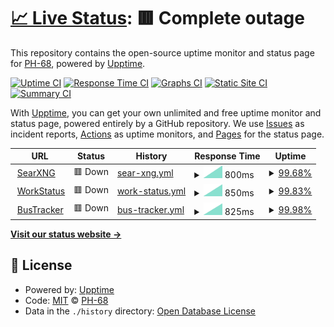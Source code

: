 # [📈 Live Status](https://status.poyi.tk): <!--live status--> **🟥 Complete outage**

This repository contains the open-source uptime monitor and status page for [PH-68](https://status.poyi.tk), powered by [Upptime](https://github.com/upptime/upptime).

[![Uptime CI](https://github.com/PH-68/upptime/workflows/Uptime%20CI/badge.svg)](https://github.com/PH-68/upptime/actions?query=workflow%3A%22Uptime+CI%22)
[![Response Time CI](https://github.com/PH-68/upptime/workflows/Response%20Time%20CI/badge.svg)](https://github.com/PH-68/upptime/actions?query=workflow%3A%22Response+Time+CI%22)
[![Graphs CI](https://github.com/PH-68/upptime/workflows/Graphs%20CI/badge.svg)](https://github.com/PH-68/upptime/actions?query=workflow%3A%22Graphs+CI%22)
[![Static Site CI](https://github.com/PH-68/upptime/workflows/Static%20Site%20CI/badge.svg)](https://github.com/PH-68/upptime/actions?query=workflow%3A%22Static+Site+CI%22)
[![Summary CI](https://github.com/PH-68/upptime/workflows/Summary%20CI/badge.svg)](https://github.com/PH-68/upptime/actions?query=workflow%3A%22Summary+CI%22)

With [Upptime](https://upptime.js.org), you can get your own unlimited and free uptime monitor and status page, powered entirely by a GitHub repository. We use [Issues](https://github.com/PH-68/upptime/issues) as incident reports, [Actions](https://github.com/PH-68/upptime/actions) as uptime monitors, and [Pages](https://status.poyi.tk) for the status page.

<!--start: status pages-->
<!-- This summary is generated by Upptime (https://github.com/upptime/upptime) -->
<!-- Do not edit this manually, your changes will be overwritten -->
<!-- prettier-ignore -->
| URL | Status | History | Response Time | Uptime |
| --- | ------ | ------- | ------------- | ------ |
| <img alt="" src="https://icons.duckduckgo.com/ip3/searxng.poyi.tk.ico" height="13"> [SearXNG](https://searxng.poyi.tk) | 🟥 Down | [sear-xng.yml](https://github.com/PH-68/upptime/commits/HEAD/history/sear-xng.yml) | <details><summary><img alt="Response time graph" src="./graphs/sear-xng/response-time-week.png" height="20"> 800ms</summary><br><a href="https://status.poyi.tk/history/sear-xng"><img alt="Response time 800" src="https://img.shields.io/endpoint?url=https%3A%2F%2Fraw.githubusercontent.com%2FPH-68%2Fupptime%2FHEAD%2Fapi%2Fsear-xng%2Fresponse-time.json"></a><br><a href="https://status.poyi.tk/history/sear-xng"><img alt="24-hour response time 800" src="https://img.shields.io/endpoint?url=https%3A%2F%2Fraw.githubusercontent.com%2FPH-68%2Fupptime%2FHEAD%2Fapi%2Fsear-xng%2Fresponse-time-day.json"></a><br><a href="https://status.poyi.tk/history/sear-xng"><img alt="7-day response time 800" src="https://img.shields.io/endpoint?url=https%3A%2F%2Fraw.githubusercontent.com%2FPH-68%2Fupptime%2FHEAD%2Fapi%2Fsear-xng%2Fresponse-time-week.json"></a><br><a href="https://status.poyi.tk/history/sear-xng"><img alt="30-day response time 800" src="https://img.shields.io/endpoint?url=https%3A%2F%2Fraw.githubusercontent.com%2FPH-68%2Fupptime%2FHEAD%2Fapi%2Fsear-xng%2Fresponse-time-month.json"></a><br><a href="https://status.poyi.tk/history/sear-xng"><img alt="1-year response time 800" src="https://img.shields.io/endpoint?url=https%3A%2F%2Fraw.githubusercontent.com%2FPH-68%2Fupptime%2FHEAD%2Fapi%2Fsear-xng%2Fresponse-time-year.json"></a></details> | <details><summary><a href="https://status.poyi.tk/history/sear-xng">99.68%</a></summary><a href="https://status.poyi.tk/history/sear-xng"><img alt="All-time uptime 99.68%" src="https://img.shields.io/endpoint?url=https%3A%2F%2Fraw.githubusercontent.com%2FPH-68%2Fupptime%2FHEAD%2Fapi%2Fsear-xng%2Fuptime.json"></a><br><a href="https://status.poyi.tk/history/sear-xng"><img alt="24-hour uptime 99.68%" src="https://img.shields.io/endpoint?url=https%3A%2F%2Fraw.githubusercontent.com%2FPH-68%2Fupptime%2FHEAD%2Fapi%2Fsear-xng%2Fuptime-day.json"></a><br><a href="https://status.poyi.tk/history/sear-xng"><img alt="7-day uptime 99.68%" src="https://img.shields.io/endpoint?url=https%3A%2F%2Fraw.githubusercontent.com%2FPH-68%2Fupptime%2FHEAD%2Fapi%2Fsear-xng%2Fuptime-week.json"></a><br><a href="https://status.poyi.tk/history/sear-xng"><img alt="30-day uptime 99.68%" src="https://img.shields.io/endpoint?url=https%3A%2F%2Fraw.githubusercontent.com%2FPH-68%2Fupptime%2FHEAD%2Fapi%2Fsear-xng%2Fuptime-month.json"></a><br><a href="https://status.poyi.tk/history/sear-xng"><img alt="1-year uptime 99.68%" src="https://img.shields.io/endpoint?url=https%3A%2F%2Fraw.githubusercontent.com%2FPH-68%2Fupptime%2FHEAD%2Fapi%2Fsear-xng%2Fuptime-year.json"></a></details>
| <img alt="" src="https://icons.duckduckgo.com/ip3/workstatus.poyi.tk.ico" height="13"> [WorkStatus](https://workstatus.poyi.tk) | 🟥 Down | [work-status.yml](https://github.com/PH-68/upptime/commits/HEAD/history/work-status.yml) | <details><summary><img alt="Response time graph" src="./graphs/work-status/response-time-week.png" height="20"> 850ms</summary><br><a href="https://status.poyi.tk/history/work-status"><img alt="Response time 850" src="https://img.shields.io/endpoint?url=https%3A%2F%2Fraw.githubusercontent.com%2FPH-68%2Fupptime%2FHEAD%2Fapi%2Fwork-status%2Fresponse-time.json"></a><br><a href="https://status.poyi.tk/history/work-status"><img alt="24-hour response time 850" src="https://img.shields.io/endpoint?url=https%3A%2F%2Fraw.githubusercontent.com%2FPH-68%2Fupptime%2FHEAD%2Fapi%2Fwork-status%2Fresponse-time-day.json"></a><br><a href="https://status.poyi.tk/history/work-status"><img alt="7-day response time 850" src="https://img.shields.io/endpoint?url=https%3A%2F%2Fraw.githubusercontent.com%2FPH-68%2Fupptime%2FHEAD%2Fapi%2Fwork-status%2Fresponse-time-week.json"></a><br><a href="https://status.poyi.tk/history/work-status"><img alt="30-day response time 850" src="https://img.shields.io/endpoint?url=https%3A%2F%2Fraw.githubusercontent.com%2FPH-68%2Fupptime%2FHEAD%2Fapi%2Fwork-status%2Fresponse-time-month.json"></a><br><a href="https://status.poyi.tk/history/work-status"><img alt="1-year response time 850" src="https://img.shields.io/endpoint?url=https%3A%2F%2Fraw.githubusercontent.com%2FPH-68%2Fupptime%2FHEAD%2Fapi%2Fwork-status%2Fresponse-time-year.json"></a></details> | <details><summary><a href="https://status.poyi.tk/history/work-status">99.83%</a></summary><a href="https://status.poyi.tk/history/work-status"><img alt="All-time uptime 99.83%" src="https://img.shields.io/endpoint?url=https%3A%2F%2Fraw.githubusercontent.com%2FPH-68%2Fupptime%2FHEAD%2Fapi%2Fwork-status%2Fuptime.json"></a><br><a href="https://status.poyi.tk/history/work-status"><img alt="24-hour uptime 99.83%" src="https://img.shields.io/endpoint?url=https%3A%2F%2Fraw.githubusercontent.com%2FPH-68%2Fupptime%2FHEAD%2Fapi%2Fwork-status%2Fuptime-day.json"></a><br><a href="https://status.poyi.tk/history/work-status"><img alt="7-day uptime 99.83%" src="https://img.shields.io/endpoint?url=https%3A%2F%2Fraw.githubusercontent.com%2FPH-68%2Fupptime%2FHEAD%2Fapi%2Fwork-status%2Fuptime-week.json"></a><br><a href="https://status.poyi.tk/history/work-status"><img alt="30-day uptime 99.83%" src="https://img.shields.io/endpoint?url=https%3A%2F%2Fraw.githubusercontent.com%2FPH-68%2Fupptime%2FHEAD%2Fapi%2Fwork-status%2Fuptime-month.json"></a><br><a href="https://status.poyi.tk/history/work-status"><img alt="1-year uptime 99.83%" src="https://img.shields.io/endpoint?url=https%3A%2F%2Fraw.githubusercontent.com%2FPH-68%2Fupptime%2FHEAD%2Fapi%2Fwork-status%2Fuptime-year.json"></a></details>
| <img alt="" src="https://icons.duckduckgo.com/ip3/bustracker.poyi.tk.ico" height="13"> [BusTracker](https://bustracker.poyi.tk) | 🟥 Down | [bus-tracker.yml](https://github.com/PH-68/upptime/commits/HEAD/history/bus-tracker.yml) | <details><summary><img alt="Response time graph" src="./graphs/bus-tracker/response-time-week.png" height="20"> 825ms</summary><br><a href="https://status.poyi.tk/history/bus-tracker"><img alt="Response time 825" src="https://img.shields.io/endpoint?url=https%3A%2F%2Fraw.githubusercontent.com%2FPH-68%2Fupptime%2FHEAD%2Fapi%2Fbus-tracker%2Fresponse-time.json"></a><br><a href="https://status.poyi.tk/history/bus-tracker"><img alt="24-hour response time 825" src="https://img.shields.io/endpoint?url=https%3A%2F%2Fraw.githubusercontent.com%2FPH-68%2Fupptime%2FHEAD%2Fapi%2Fbus-tracker%2Fresponse-time-day.json"></a><br><a href="https://status.poyi.tk/history/bus-tracker"><img alt="7-day response time 825" src="https://img.shields.io/endpoint?url=https%3A%2F%2Fraw.githubusercontent.com%2FPH-68%2Fupptime%2FHEAD%2Fapi%2Fbus-tracker%2Fresponse-time-week.json"></a><br><a href="https://status.poyi.tk/history/bus-tracker"><img alt="30-day response time 825" src="https://img.shields.io/endpoint?url=https%3A%2F%2Fraw.githubusercontent.com%2FPH-68%2Fupptime%2FHEAD%2Fapi%2Fbus-tracker%2Fresponse-time-month.json"></a><br><a href="https://status.poyi.tk/history/bus-tracker"><img alt="1-year response time 825" src="https://img.shields.io/endpoint?url=https%3A%2F%2Fraw.githubusercontent.com%2FPH-68%2Fupptime%2FHEAD%2Fapi%2Fbus-tracker%2Fresponse-time-year.json"></a></details> | <details><summary><a href="https://status.poyi.tk/history/bus-tracker">99.98%</a></summary><a href="https://status.poyi.tk/history/bus-tracker"><img alt="All-time uptime 99.98%" src="https://img.shields.io/endpoint?url=https%3A%2F%2Fraw.githubusercontent.com%2FPH-68%2Fupptime%2FHEAD%2Fapi%2Fbus-tracker%2Fuptime.json"></a><br><a href="https://status.poyi.tk/history/bus-tracker"><img alt="24-hour uptime 99.98%" src="https://img.shields.io/endpoint?url=https%3A%2F%2Fraw.githubusercontent.com%2FPH-68%2Fupptime%2FHEAD%2Fapi%2Fbus-tracker%2Fuptime-day.json"></a><br><a href="https://status.poyi.tk/history/bus-tracker"><img alt="7-day uptime 99.98%" src="https://img.shields.io/endpoint?url=https%3A%2F%2Fraw.githubusercontent.com%2FPH-68%2Fupptime%2FHEAD%2Fapi%2Fbus-tracker%2Fuptime-week.json"></a><br><a href="https://status.poyi.tk/history/bus-tracker"><img alt="30-day uptime 99.98%" src="https://img.shields.io/endpoint?url=https%3A%2F%2Fraw.githubusercontent.com%2FPH-68%2Fupptime%2FHEAD%2Fapi%2Fbus-tracker%2Fuptime-month.json"></a><br><a href="https://status.poyi.tk/history/bus-tracker"><img alt="1-year uptime 99.98%" src="https://img.shields.io/endpoint?url=https%3A%2F%2Fraw.githubusercontent.com%2FPH-68%2Fupptime%2FHEAD%2Fapi%2Fbus-tracker%2Fuptime-year.json"></a></details>

<!--end: status pages-->

[**Visit our status website →**](https://status.poyi.tk)

## 📄 License

- Powered by: [Upptime](https://github.com/upptime/upptime)
- Code: [MIT](./LICENSE) © [PH-68](https://status.poyi.tk)
- Data in the `./history` directory: [Open Database License](https://opendatacommons.org/licenses/odbl/1-0/)
